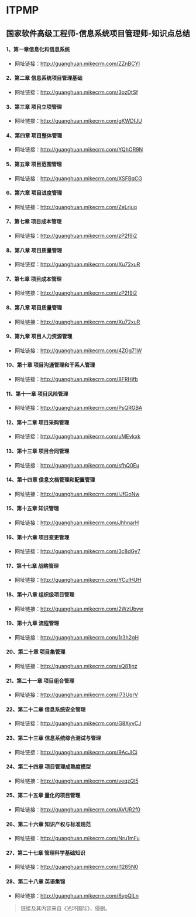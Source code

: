 # ITPMP
## 国家软件高级工程师-信息系统项目管理师-知识点总结


#### 1、第一章信息化和信息系统
* 网址链接：http://guanghuan.mikecrm.com/ZZnBCYI  


#### 2、第二章 信息系统项目管理基础
* 网址链接：http://guanghuan.mikecrm.com/3ozDtSf


#### 3、第三章 项目立项管理
* 网址链接：http://guanghuan.mikecrm.com/gKWDfJU  


#### 4、第四章 项目整体管理
* 网址链接：http://guanghuan.mikecrm.com/YQhOR9N 


#### 5、第五章 项目范围管理
* 网址链接：http://guanghuan.mikecrm.com/XSFBqCG


#### 6、第六章 项目进度管理
* 网址链接：http://guanghuan.mikecrm.com/ZeLrjuq  


#### 7、第七章 项目成本管理
* 网址链接：http://guanghuan.mikecrm.com/zP2f9i2


#### 8、第八章 项目质量管理
* 网址链接：http://guanghuan.mikecrm.com/Xu72xuR


#### 7、第七章 项目成本管理
* 网址链接：http://guanghuan.mikecrm.com/zP2f9i2


#### 8、第八章 项目质量管理
* 网址链接：http://guanghuan.mikecrm.com/Xu72xuR


#### 9、第九章 项目人力资源管理
* 网址链接：http://guanghuan.mikecrm.com/4ZGg71W


#### 10、第十章 项目沟通管理和干系人管理
* 网址链接：http://guanghuan.mikecrm.com/8FRHifb 


#### 11、第十一章  项目风险管理
* 网址链接：http://guanghuan.mikecrm.com/PsQRGBA


#### 12、第十二章 项目采购管理 
* 网址链接：http://guanghuan.mikecrm.com/uMEvkxk 


#### 13、第十三章  项目合同管理
* 网址链接：http://guanghuan.mikecrm.com/sfhQ0Eu 


#### 14、第十四章 信息文档管理和配置管理  
* 网址链接：http://guanghuan.mikecrm.com/IJfGoNw 


#### 15、第十五章 知识管理
* 网址链接：http://guanghuan.mikecrm.com/JhhnarH 


#### 16、第十六章 项目变更管理
* 网址链接：http://guanghuan.mikecrm.com/3c8dGy7 


#### 17、第十七章 战略管理
* 网址链接：http://guanghuan.mikecrm.com/YCuIHUH 


#### 18、第十八章 组织级项目管理
* 网址链接：http://guanghuan.mikecrm.com/2WzUbyw 


#### 19、第十九章 流程管理
* 网址链接：http://guanghuan.mikecrm.com/1r3h2gH 


#### 20、第二十章 项目集管理
* 网址链接：http://guanghuan.mikecrm.com/sQ81jnz 


#### 21、第二十一章 项目组合管理
* 网址链接：http://guanghuan.mikecrm.com/l73UqrV 


#### 22、第二十二章 信息系统安全管理
* 网址链接：http://guanghuan.mikecrm.com/G8XyvCJ 


#### 23、第二十三章 信息系统综合测试与管理
* 网址链接：http://guanghuan.mikecrm.com/9AcJICi 


#### 24、第二十四章 项目管理成熟度模型
* 网址链接：http://guanghuan.mikecrm.com/veqzQl5 


#### 25、第二十五章 量化的项目管理
* 网址链接：http://guanghuan.mikecrm.com/AVUR2f0 


#### 26、第二十六章 知识产权与标准规范
* 网址链接：http://guanghuan.mikecrm.com/Nru1mFu 


#### 27、第二十七章 管理科学基础知识
* 网址链接：http://guanghuan.mikecrm.com/l1285N0


#### 28、第二十八章 英语集锦
* 网址链接：http://guanghuan.mikecrm.com/6ypQlLn 




> 链接及其内容来自《光环国际》，侵删。

